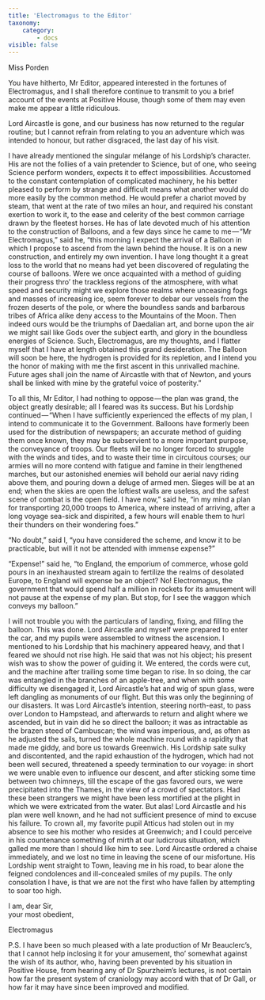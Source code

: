 ```yaml
---
title: 'Electromagus to the Editor'
taxonomy:
    category:
        - docs
visible: false
---
```


<div class="author">Miss Porden</div>

You have hitherto, Mr Editor, appeared interested in the fortunes of Electromagus, and I shall therefore continue to transmit to you a brief account of the events at Positive House, though some of them may even make me appear a little ridiculous.

Lord Aircastle is gone, and our business has now returned to the regular routine; but I cannot refrain from relating to you an adventure which was intended to honour, but rather disgraced, the last day of his visit.

I have already mentioned the singular mélange of his Lordship’s character. His are not the follies of a vain pretender to Science, but of one, who seeing Science perform wonders, expects it to effect impossibilities. Accustomed to the constant contemplation of complicated machinery, he his better pleased to perform by strange and difficult means what another would do more easily by the common method. He would prefer a chariot moved by steam, that went at the rate of two miles an hour, and required his constant exertion to work it, to the ease and celerity of the best common carriage drawn by the fleetest horses. He has of late devoted much of his attention to the construction of Balloons, and a few days since he came to me — “Mr Electromagus,” said he, “this morning I expect the arrival of a Balloon in which I propose to ascend from the lawn behind the house. It is on a new construction, and entirely my own invention. I have long thought it a great loss to the world that no means had yet been discovered of regulating the course of balloons. Were we once acquainted with a method of guiding their progress thro’ the trackless regions of the atmosphere, with what speed and security might we explore those realms where unceasing fogs and masses of increasing ice, seem forever to debar our vessels from the frozen deserts of the pole, or where the boundless sands and barbarous tribes of Africa alike deny access to the Mountains of the Moon. Then indeed ours would be the triumphs of Daedalian art, and borne upon the air we might sail like Gods over the subject earth, and glory in the boundless energies of Science. Such, Electromagus, are my thoughts, and I flatter myself that I have at length obtained this grand desideration. The Balloon will soon be here, the hydrogen is provided for its repletion, and I intend you the honor of making with me the first ascent in this unrivalled machine. Future ages shall join the name of Aircastle with that of Newton, and yours shall be linked with mine by the grateful voice of posterity.”  

To all this, Mr Editor, I had nothing to oppose — the plan was grand, the object greatly desirable; all I feared was its success. But his Lordship continued — “When I have sufficiently experienced the effects of my plan, I intend to communicate it to the Government. Balloons have formerly been used for the distribution of newspapers; an accurate method of guiding them once known, they may be subservient to a more important purpose, the conveyance of troops. Our fleets will be no longer forced to struggle with the winds and tides, and to waste their time in circuitous courses; our armies will no more contend with fatigue and famine in their lengthened marches, but our astonished enemies will behold our aerial navy riding above them, and pouring down a deluge of armed men. Sieges will be at an end; when the skies are open the loftiest walls are useless, and the safest scene of combat is the open field. I have now,” said he, “in my mind a plan for transporting 20,000 troops to America, where instead of arriving, after a long voyage sea-sick and dispirited, a few hours will enable them to hurl their thunders on their wondering foes.”  

“No doubt,” said I, “you have considered the scheme, and know it to be practicable, but will it not be attended with immense expense?”

“Expense!” said he, “to England, the emporium of commerce, whose gold pours in an inexhausted stream again to fertilize the realms of desolated Europe, to England will expense be an object? No! Electromagus, the government that would spend half a million in rockets for its amusement will not pause at the expense of my plan. But stop, for I see the waggon which conveys my balloon.”

I will not trouble you with the particulars of landing, fixing, and filling the balloon. This was done. Lord Aircastle and myself were prepared to enter the car, and my pupils were assembled to witness the ascension. I mentioned to his Lordship that his machinery appeared heavy, and that I feared we should not rise high. He said that was not his object; his present wish was to show the power of guiding it. We entered, the cords were cut, and the machine after trailing some time began to rise. In so doing, the car was entangled in the branches of an apple-tree, and when with some difficulty we disengaged it, Lord Aircastle’s hat and wig of spun glass, were left dangling as monuments of our flight. But this was only the beginning of our disasters. It was Lord Aircastle’s intention, steering north-east, to pass over London to Hampstead, and afterwards to return and alight where we ascended, but in vain did he so direct the balloon; it was as intractable as the brazen steed of Cambuscan; the wind was imperious, and, as often as he adjusted the sails, turned the whole machine round with a rapidity that made me giddy, and bore us towards Greenwich. His Lordship sate sulky and discontented, and the rapid exhaustion of the hydrogen, which had not been well secured, threatened a speedy termination to our voyage: in short we were unable even to influence our descent, and after sticking some time between two chimneys, till the escape of the gas favored ours, we were precipitated into the Thames, in the view of a crowd of spectators. Had these been strangers we might have been less mortified at the plight in which we were extricated from the water. But alas! Lord Aircastle and his plan were well known, and he had not sufficient presence of mind to excuse his failure. To crown all, my favorite pupil Atticus had stolen out in my absence to see his mother who resides at Greenwich; and I could perceive in his countenance something of mirth at our ludicrous situation, which galled me more than I should like him to see. Lord Aircastle ordered a chaise immediately, and we lost no time in leaving the scene of our misfortune. His Lordship went straight to Town, leaving me in his road, to bear alone the feigned condolences and ill-concealed smiles of my pupils. The only consolation I have, is that we are not the first who have fallen by attempting to soar too high.

I am, dear Sir,  
your most obedient,  

Electromagus

P.S. I have been so much pleased with a late production of Mr Beauclerc’s, that I cannot help inclosing it for your amusement, tho’ somewhat against the wish of its author, who, having been prevented by his situation in Positive House, from hearing any of Dr Spurzheim’s lectures, is not certain how far the present system of craniology may accord with that of Dr Gall, or how far it may have since been improved and modified.